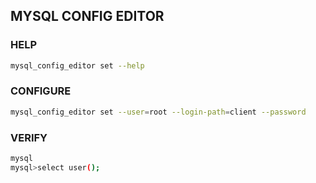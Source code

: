 ## MYSQL CONFIG EDITOR

### HELP
```sh
mysql_config_editor set --help
```

### CONFIGURE 
```sh
mysql_config_editor set --user=root --login-path=client --password
```

### VERIFY
```sh
mysql
mysql>select user();
```
